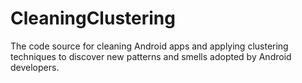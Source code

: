 # CleaningClustering
The code source for cleaning Android apps and applying clustering techniques to discover new patterns and smells adopted by Android developers.
